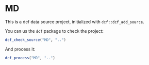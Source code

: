 # MD

This is a dcf data source project, initialized with `dcf::dcf_add_source`.

You can us the `dcf` package to check the project:

```R
dcf_check_source("MD", "..")
```

And process it:

```R
dcf_process("MD", "..")
```
